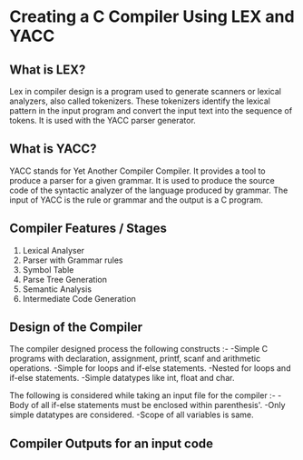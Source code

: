 # **Creating a C Compiler Using LEX and YACC**
## What is LEX?
Lex in compiler design is a program used to generate scanners or lexical analyzers, also called tokenizers. These tokenizers identify the lexical pattern in the input program and convert the input text into the sequence of tokens. It is used with the YACC parser generator.

## What is YACC?
YACC stands for Yet Another Compiler Compiler. It provides a tool to produce a parser for a given grammar. It is used to produce the source code of the syntactic analyzer of the language produced by grammar. The input of YACC is the rule or grammar and the output is a C program.

## Compiler Features / Stages
1. Lexical Analyser
2. Parser with Grammar rules
3. Symbol Table
4. Parse Tree Generation
5. Semantic Analysis
6. Intermediate Code Generation

## Design of the Compiler

The compiler designed process the following constructs :-
-Simple C programs with declaration, assignment, printf, scanf and arithmetic operations.
-Simple for loops and if-else statements.
-Nested for loops and if-else statements.
-Simple datatypes like int, float and char.

The following is considered while taking an input file for the compiler :-
-Body of all if-else statements must be enclosed within parenthesis'.
-Only simple datatypes are considered.
-Scope of all variables is same.

## Compiler Outputs for an input code





